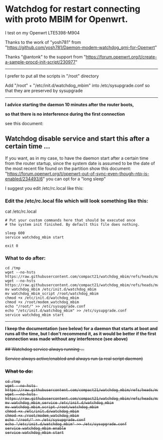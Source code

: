 # Watchdog for restart connecting with proto MBIM for Openwrt.

I test on my Openwrt LTE5398-M904

Thanks to the work of "yosh781" from "https://github.com/yosh781/Daemon-modem-watchdog_qmi-for-Openwrt"

Thanks "@antonk" to the support from "https://forum.openwrt.org/t/create-a-sample-procd-init-script/230977"

----------------------------------------------------------------------------------------------------------------------------------------------

I prefer to put all the scripts in "/root" directory

Add "/root" + "/etc/init.d/watchdog_mbim" into /etc/sysupgrade.conf so that they are preserved by sysupgrade

----------------------------------------------------------------------------------------------------------------------------------------------

<b>
I advice starting the daemon 10 minutes after the router boots,

so that there is no interference during the first connection
</b>

see this document:

## Watchdog disable service and start this after a certain time ...

If you want, as in my case, to have the daemon start after a certain time from the router startup,
since the system date is assumed to be the date of the most recent file found on the partition
show this document: "https://forum.openwrt.org/t/openwrt-out-of-sync-even-though-ntp-is-enabled/234493/6"
you can opt for a "long sleep"

I suggest you edit /etc/rc.local like this:

### Edit the /etc/rc.local file which will look something like this:

cat /etc/rc.local
```
# Put your custom commands here that should be executed once
# the system init finished. By default this file does nothing.

sleep 600
service watchdog_mbim start

exit 0
```

### What to do after:

```
cd /tmp
wget --no-hsts https://raw.githubusercontent.com/compact21/watchdog_mbim/refs/heads/main/watchdog_mbim
wget --no-hsts https://raw.githubusercontent.com/compact21/watchdog_mbim/refs/heads/main/watchdog_mbim_script
mv watchdog_mbim /etc/init.d/watchdog_mbim
mv watchdog_mbim_script /root/watchdog_mbim
chmod +x /etc/init.d/watchdog_mbim
chmod +x /root/modem_watchdog_mbim
echo "/root/" >> /etc/sysupgrade.conf
echo "/etc/init.d/watchdog_mbim" >> /etc/sysupgrade.conf
service watchdog_mbim start
```

----------------------------------------------------------------------------------------------------------------------------------------------

<b>
I keep the documentation (see below) for a daemon that starts at boot and runs all the time,
but I don't recommend it,
as it would be better if the first connection was made without any interference (see above)
</b>

<br/>
<br/>

<s>
## Watchdog service always running ...

Service always active/enabled and always run (a real script daemon)

### What to do:

```
cd /tmp
wget --no-hsts https://raw.githubusercontent.com/compact21/watchdog_mbim/refs/heads/main/watchdog_mbim_service
wget --no-hsts https://raw.githubusercontent.com/compact21/watchdog_mbim/refs/heads/main/watchdog_mbim_script
mv watchdog_mbim_service /etc/init.d/watchdog_mbim
mv watchdog_mbim_script /root/watchdog_mbim
chmod +x /etc/init.d/watchdog_mbim
chmod +x /root/modem_watchdog_mbim
echo "/root/" >> /etc/sysupgrade.conf
echo "/etc/init.d/watchdog_mbim" >> /etc/sysupgrade.conf
service watchdog_mbim enable
service watchdog_mbim start
```

</s>
